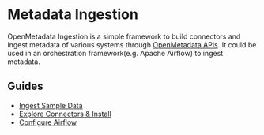 # Metadata Ingestion

OpenMetadata Ingestion is a simple framework to build connectors and ingest metadata of various systems through [OpenMetadata APIs](../../openmetadata-apis/apis/). It could be used in an orchestration framework(e.g. Apache Airflow) to ingest metadata.

## Guides

* [Ingest Sample Data](ingest-sample-data.md)
* [Explore Connectors & Install](connectors/)
* [Configure Airflow](airflow/)
